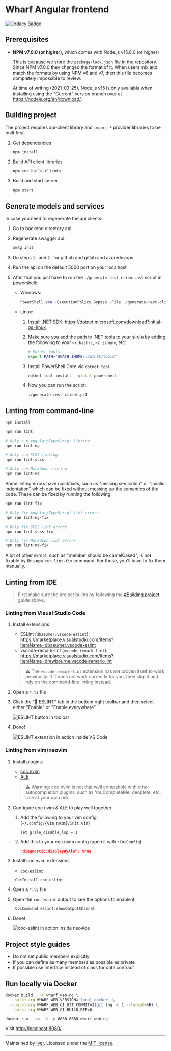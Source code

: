 # Wharf Angular frontend

[![Codacy Badge](https://app.codacy.com/project/badge/Grade/89402a769e2d4b70ba15ff29992ae6ed)](https://www.codacy.com/gh/iver-wharf/wharf-web/dashboard?utm_source=github.com&amp;utm_medium=referral&amp;utm_content=iver-wharf/wharf-web&amp;utm_campaign=Badge_Grade)

## Prerequisites

- **NPM v7.0.0 (or higher),** which comes with Node.js v15.0.0 (or higher)

  This is because we store the `package-lock.json` file in the repository.
  Since NPM v7.0.0 they changed the format of it. When users mix and match the
  formats by using NPM v6 and v7, then this file becomes completely impossible
  to review.

  At time of writing (2021-03-25), Node.js v15 is only available when
  installing using the "Current" version branch over at
  <https://nodejs.org/en/download/>.

## Building project

The project requires api-client library and `import-*` provider libraries to be
built first.

1. Get dependencies

   ```bash
   npm install
   ```

2. Build API client libraries

   ```bash
   npm run build-clients
   ```

3. Build and start server

   ```bash
   npm start
   ```

## Generate models and services

In case you need to regenerate the api clients:

1. Go to backend directory api

2. Regenerate swagger api.

   ```powershell
   swag init
   ```

3. Do steps `1.` and `2.` for github and gitlab and azuredevops

4. Run the api on the default 5000 port on your localhost

5. After that you just have to run the `./generate-rest-client.ps1` script in
   powershell:

   - Windows:

     ```powershell
     PowerShell.exe -ExecutionPolicy Bypass -File ./generate-rest-client.ps1
     ```

   - Linux:

     1. Install .NET SDK: <https://dotnet.microsoft.com/download?initial-os=linux>

     2. Make sure you add the path to .NET tools to your `$PATH` by adding the
        following to your `~/.bashrc`, `~/.zshenv`, etc:

        ```sh
        # Dotnet tools
        export PATH="$PATH:$HOME/.dotnet/tools"
        ```

     3. Install PowerShell Core via `dotnet tool`

        ```sh
        dotnet tool install --global powershell
        ```

     4. Now you can run the script:

        ```sh
        ./generate-rest-client.ps1
        ```

## Linting from command-line

```sh
npm install

npm run lint

# Only run Angular/TypeScript linting
npm run lint-ng

# Only run SCSS linting
npm run lint-scss

# Only run Markdown linting
npm run lint-md
```

Some linting errors have quickfixes, such as "missing semicolon" or
"invalid indentation" which can be fixed without messing up the semantics of the
code. These can be fixed by running the following:

```sh
npm run lint-fix

# Only fix Angular/TypeScript lint errors
npm run lint-ng-fix

# Only fix SCSS lint errors
npm run lint-scss-fix

# Only fix Markdown lint errors
npm run lint-md-fix
```

A lot of other errors, such as "member should be camelCased", is not fixable by
this `npm run lint-fix` command. For those, you'll have to fix them manually.

## Linting from IDE

> First make sure the project builds by following the [#Building project](#building-project)
> guide above.

### Linting from Visual Studio Code

1. Install extensions

   - ESLint (`dbaeumer.vscode-eslint`): <https://marketplace.visualstudio.com/items?itemName=dbaeumer.vscode-eslint>
   - vscode-remark-lint (`vscode-remark-lint`): <https://marketplace.visualstudio.com/items?itemName=drewbourne.vscode-remark-lint>

   > :warning: The `vscode-remark-lint` extension has not proven itself to work
   > previously. If it does not work correctly for you, then skip it and rely
   > on the command-line linting instead.

2. Open a `*.ts` file

3. Click the "🚫 ESLINT" tab in the bottom right toolbar and then select
   either "Enable" or "Enable everywhere"

   ![ESLINT button in toolbar](./docs/linting-in-vscode-enable.png)

4. Done!

   ![ESLINT extension in action inside VS Code](./docs/linting-in-vscode.png)

### Linting from vim/neovim

1. Install plugins:

   - [coc.nvim](https://github.com/neoclide/coc-eslint)
   - [ALE](https://github.com/dense-analysis/ale)

   > :warning: Warning: coc.nvim is not that well compatible with other
   > autocompletion plugins, such as YouCompleteMe, deoplete, etc. Use at your
   > own risk.

2. Configure coc.nvim & ALE to play well together

   1. Add the following to your vim config (`~/.config/{vim,nvim}/init.vim`)

      ```vim
      let g:ale_disable_lsp = 1
      ```

   2. Add this to your coc.nvim config (open it with `:CocConfig`):

      ```json
      "diagnostic.displayByAle": true
      ```

3. Install coc.nvim extensions

   - [`coc-eslint`](https://github.com/neoclide/coc-eslint)

   ```vim
   :CocInstall coc-eslint
   ```

4. Open a `*.ts` file

5. Open the `coc-eslint` output to see the options to enable it

   ```vim
   :CocCommand eslint.showOutputChannel
   ```

6. Done!

   ![coc-eslint in action inside neovide](./docs/linting-in-neovide.png)

## Project style guides

- Do not set public members explicitly
- If you can define as many members as possible as private
- If possible use interface instead of class for data contract

## Run locally via Docker

```sh
docker build . -t wharf_web-ng \
  --build-arg WHARF_WEB_VERSION='local docker' \
  --build-arg WHARF_WEB_CI_GIT_COMMIT=$(git log -n 1 --format=%H) \
  --build-arg WHARF_WEB_CI_BUILD_REF=0

docker run --rm -it -p 8080:8080 wharf_web-ng
```

Visit <http://localhost:8080/>

---

Maintained by [Iver](https://www.iver.com/en).
Licensed under the [MIT license](./LICENSE).

